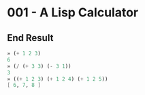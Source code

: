 # 001 - A Lisp Calculator

## End Result

```scheme
» (+ 1 2 3)
6
» (/ (+ 3 3) (- 3 1))
3
» ((+ 1 2 3) (+ 1 2 4) (+ 1 2 5))
[ 6, 7, 8 ]
```
